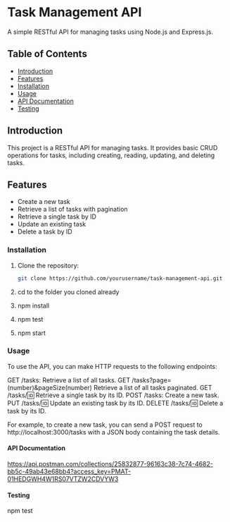 # Task Management API

A simple RESTful API for managing tasks using Node.js and Express.js.

## Table of Contents

- [Introduction](#introduction)
- [Features](#features)
- [Installation](#installation)
- [Usage](#usage)
- [API Documentation](#api-documentation)
- [Testing](#testing)

## Introduction

This project is a RESTful API for managing tasks. It provides basic CRUD operations for tasks, including creating, reading, updating, and deleting tasks.

## Features

- Create a new task
- Retrieve a list of tasks with pagination
- Retrieve a single task by ID
- Update an existing task
- Delete a task by ID

### Installation

1. Clone the repository:

   ```bash
   git clone https://github.com/yourusername/task-management-api.git

2. cd to the folder you cloned already 
3. npm install
4. npm test
5. npm start

### Usage 

To use the API, you can make HTTP requests to the following endpoints:

GET /tasks: Retrieve a list of all tasks.
GET /tasks?page=(number)&pageSize(number) Retrieve a list of all tasks paginated.
GET /tasks/:id: Retrieve a single task by its ID.
POST /tasks: Create a new task.
PUT /tasks/:id: Update an existing task by its ID.
DELETE /tasks/:id: Delete a task by its ID.

For example, to create a new task, you can send a POST request to http://localhost:3000/tasks with a JSON body containing the task details.

#### API Documentation

https://api.postman.com/collections/25832877-96163c38-7c74-4682-bb5c-49ab43e68bb4?access_key=PMAT-01HEDGWH4W1RS07VTZW2CDVYW3

#### Testing

npm test
